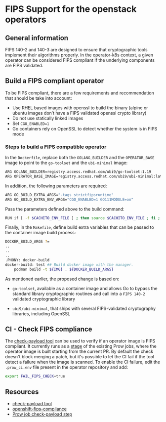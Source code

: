 # FIPS Support for the openstack operators

## General information

FIPS 140-2 and 140-3 are designed to ensure that cryptographic tools implement
their algorithms properly. In the operator-k8s context, a given operator can be
considered FIPS compliant if the underlying components are FIPS validated.


## Build a FIPS compliant operator

To be FIPS compliant, there are a few requirements and recommendation that
should be take into account:

- Use RHEL based images with openssl to build the binary (alpine or ubuntu images
  don’t have a FIPS validated openssl crypto library)
- Do not use statically linked images
- Set `CGO_ENABLED=1`
- Go containers rely on OpenSSL to detect whether the system is in FIPS mode


### Steps to build a FIPS compatible operator

In the `Dockerfile`, replace both the `GOLANG_BUILDER` and the `OPERATOR_BASE`
image to point to the `go-toolset` and the `ubi-minimal` image:

```bash
ARG GOLANG_BUILDER=registry.access.redhat.com/ubi9/go-toolset:1.19
ARG OPERATOR_BASE_IMAGE=registry.access.redhat.com/ubi9/ubi-minimal:latest
```

In addition, the following parameters are required:

```bash
ARG GO_BUILD_EXTRA_ARGS="-tags strictfipsruntime"
ARG GO_BUILD_EXTRA_ENV_ARGS="CGO_ENABLED=1 GO111MODULE=on"
```

Pass the parameters defined above to the build command:

```bash
RUN if [ -f $CACHITO_ENV_FILE ] ; then source $CACHITO_ENV_FILE ; fi ; env ${GO_BUILD_EXTRA_ENV_ARGS} go build ${GO_BUILD_EXTRA_ARGS} -a -o ${DEST_ROOT}/manager main.go
```


Finally, in the `Makefile`, define build extra variables that can be passed to
the container image build process:

```bash
DOCKER_BUILD_ARGS ?=
..
..
..
.PHONY: docker-build
docker-build: test ## Build docker image with the manager.
	podman build -t ${IMG} . ${DOCKER_BUILD_ARGS}
```

As mentioned earlier, the proposed change is based on:

- `go-toolset`, available as a container image and allows Go to bypass the
   standard library cryptographic routines and call into a `FIPS 140-2`
   validated cryptographic library

- `ubi9/ubi-minimal`, that ships with several FIPS-validated cryptography
   libraries, including OpenSSL


## CI - Check FIPS compliance 

The [check-payload tool](https://github.com/openshift/check-payload) can be used
to verify if an operator image is FIPS compliant.
It currently runs as a [stage](https://github.com/openshift/release/pull/47453)
of the existing Prow jobs, where the operator image is built starting from the
current PR.
By default the check doesn't block merging a patch, but it's possible to let the
CI fail if the tool detect a failure when the image is scanned.
To enable the CI failure, edit the `.prow_ci.env` file present in the operator
repository and add:

```bash
export FAIL_FIPS_CHECK=true
```


## Resources

- [check-payload tool](https://github.com/openshift/check-payload)
- [openshift-fips-compliance](https://access.redhat.com/articles/openshift_fips_compliance_faq)
- [Prow job check-payload step](https://github.com/openshift/release/pull/47453)
